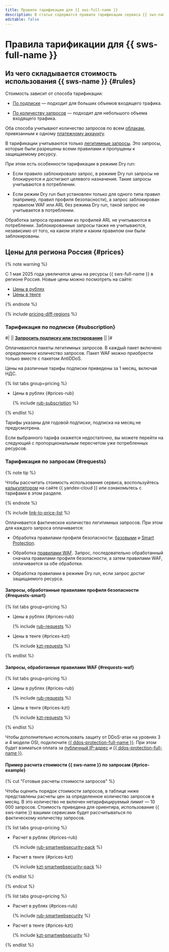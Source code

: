 ```yaml
---
title: Правила тарификации для {{ sws-full-name }}
description: В статье содержатся правила тарификации сервиса {{ sws-name }}.
editable: false
---
```


# Правила тарификации для {{ sws-full-name }}



## Из чего складывается стоимость использования {{ sws-name }} {#rules}

Стоимость зависит от способа тарификации:

* [По подписке](#subscription) — подходит для больших объемов входящего трафика.
  
* [По количеству запросов](#requests) — подходит для небольшого объема входящего трафика.

Оба способа учитывают количество запросов по всем [облакам](../resource-manager/concepts/resources-hierarchy.md#cloud), привязанным к одному [платежному аккаунту](../billing/concepts/billing-account.md).

В тарификации учитываются только [легитимные запросы](concepts/rules.md#rule-action). Это запросы, которые были разрешены всеми правилами и пропущены к защищаемому ресурсу.

При этом есть особенности тарификации в режиме Dry run:

* Если правило заблокировало запрос, в режиме Dry run запросы не блокируются и достигают целевого назначения. Такие запросы учитываются в потреблении. 

* Если режим Dry run был установлен только для одного типа правил (например, правил профиля безопасности), а запрос заблокирован правилом WAF или ARL без режима Dry run, такой запрос не учитывается в потреблении.

Обработка запроса правилами из профилей ARL не учитываются в потреблении. Заблокированные запросы также не учитываются, независимо от того, на каком этапе и каким правилом они были заблокированы.

## Цены для региона Россия {#prices}


{% note warning %}

С 1 мая 2025 года увеличатся цены на ресурсы {{ sws-full-name }} в регионе Россия. Новые цены можно посмотреть на сайте:

* [Цены в рублях](https://yandex.cloud/ru/price-list?currency=RUB&installationCode=ru&services=dn2hj22hpe85kloqo6ag)
* [Цены в тенге](https://yandex.cloud/ru/price-list?currency=KZT&installationCode=ru&services=dn2hj22hpe85kloqo6ag)

{% endnote %}



{% include [pricing-diff-regions](../_includes/pricing-diff-regions.md) %}


### Тарификация по подписке {#subscription}

#| || [**Запросить подписку или тестирование**](https://yandex.cloud/ru/services/smartwebsecurity#contact-form) || |#

Оплачиваются пакеты легитимных запросов. В каждый пакет включено определенное количество запросов. Пакет WAF можно приобрести только вместе с пакетом AntiDDoS.

Цены на различные тарифы подписки приведены за 1 месяц, включая НДС. 

{% list tabs group=pricing %}

- Цены в рублях {#prices-rub}

  {% include [rub-subscription](../_pricing/smartwebsecurity/rub-subscription.md) %}


{% endlist %}

Тарифы указаны для годовой подписки, подписка на месяц не предусмотрена.

Если выбранного тарифа окажется недостаточно, вы можете перейти на следующий с пропорциональным пересчетом уже потребленных ресурсов.


### Тарификация по запросам {#requests}

{% note tip %}


Чтобы рассчитать стоимость использования сервиса, воспользуйтесь [калькулятором](https://yandex.cloud/ru/prices?state=3f9244f089f5#calculator) на сайте {{ yandex-cloud }} или ознакомьтесь с тарифами в этом разделе.




{% endnote %}

{% include [link-to-price-list](../_includes/pricing/link-to-price-list.md) %}

Оплачивается фактическое количество легитимных запросов. При этом для каждого запроса оплачивается:

* Обработка правилами профиля безопасности: [базовыми](concepts/rules.md#base-rules) и [Smart Protection](concepts/rules.md#smart-protection-rules).
  
* Обработка [правилами WAF](concepts/rules.md#waf-rules). Запрос, последовательно обработанный сначала правилами профиля безопасности, а затем правилами WAF, оплачивается за обе обработки.
  
* Обработка правилами в режиме Dry run, если запрос достиг защищаемого ресурса.

#### Запросы, обработанные правилами профиля безопасности {#requests-smart}


{% list tabs group=pricing %}

- Цены в рублях {#prices-rub}

  {% include [rub-requests](../_pricing/smartwebsecurity/rub-requests.md) %}

- Цены в тенге {#prices-kzt}

  {% include [kzt-requests](../_pricing/smartwebsecurity/kzt-requests.md) %}

{% endlist %}



#### Запросы, обработанные правилами WAF {#requests-waf}


{% list tabs group=pricing %}

- Цены в рублях {#prices-rub}

  {% include [rub-requests](../_pricing/smartwebsecurity/rub-requests-waf.md) %}

- Цены в тенге {#prices-kzt}

  {% include [kzt-requests](../_pricing/smartwebsecurity/kzt-requests-waf.md) %}

{% endlist %}



Чтобы дополнительно использовать защиту от DDoS-атак на уровнях 3 и 4 модели OSI, подключите [{{ ddos-protection-full-name }}](../vpc/ddos-protection/index.md). При этом будет взиматься оплата за [публичный IP-адрес](../vpc/pricing.md#prices-public-ip) и [{{ ddos-protection-full-name }}](../vpc/pricing.md#prices-ddos-protection).

#### Пример расчета стоимости {{ sws-name }} по запросам {#price-example}

{% cut "Готовые расчеты стоимости запросов" %}

Чтобы оценить порядок стоимости запросов, в таблице ниже представлены расчеты цен за определенное количество запросов в месяц. В это количество не включен нетарифицируемый лимит — 10 000 запросов.
Стоимость приведена для ориентира, использование {{ sws-name }} вашими сервисами будет рассчитываться по фактическому количеству запросов.


{% list tabs group=pricing %}

- Расчет в рублях {#prices-rub}

  {% include [rub-smartwebsecurity-pack](../_pricing_examples/smartwebsecurity/rub-smartwebsecurity-pack.md) %}

- Расчет в тенге {#prices-kzt}

  {% include [kzt-smartwebsecurity-pack](../_pricing_examples/smartwebsecurity/kzt-smartwebsecurity-pack.md) %}

{% endlist %}



{% endcut %}


{% list tabs group=pricing %}

- Расчет в рублях {#prices-rub}

  {% include [rub-smartwebsecurity](../_pricing_examples/smartwebsecurity/rub-smartwebsecurity.md) %}

- Расчет в тенге {#prices-kzt}

  {% include [kzt-smartwebsecurity](../_pricing_examples/smartwebsecurity/kzt-smartwebsecurity.md) %}

{% endlist %}


